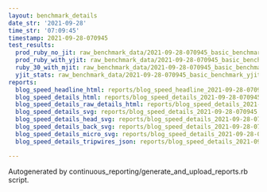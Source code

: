 ```yaml
---
layout: benchmark_details
date_str: '2021-09-28'
time_str: '07:09:45'
timestamp: 2021-09-28-070945
test_results:
  prod_ruby_no_jit: raw_benchmark_data/2021-09-28-070945_basic_benchmark_prod_ruby_no_jit.json
  prod_ruby_with_yjit: raw_benchmark_data/2021-09-28-070945_basic_benchmark_prod_ruby_with_yjit.json
  ruby_30_with_mjit: raw_benchmark_data/2021-09-28-070945_basic_benchmark_ruby_30_with_mjit.json
  yjit_stats: raw_benchmark_data/2021-09-28-070945_basic_benchmark_yjit_stats.json
reports:
  blog_speed_headline_html: reports/blog_speed_headline_2021-09-28-070945.html
  blog_speed_details_html: reports/blog_speed_details_2021-09-28-070945.html
  blog_speed_details_raw_details_html: reports/blog_speed_details_2021-09-28-070945.raw_details.html
  blog_speed_details_svg: reports/blog_speed_details_2021-09-28-070945.svg
  blog_speed_details_head_svg: reports/blog_speed_details_2021-09-28-070945.head.svg
  blog_speed_details_back_svg: reports/blog_speed_details_2021-09-28-070945.back.svg
  blog_speed_details_micro_svg: reports/blog_speed_details_2021-09-28-070945.micro.svg
  blog_speed_details_tripwires_json: reports/blog_speed_details_2021-09-28-070945.tripwires.json

---
```

Autogenerated by continuous_reporting/generate_and_upload_reports.rb script.
